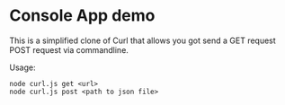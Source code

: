 # Console App demo

This is a simplified clone of Curl that allows you got send a GET request POST request via commandline.

Usage:  

`node curl.js get <url>`  
`node curl.js post <path to json file>`
